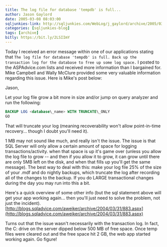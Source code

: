 ```yaml
---
title: The log file for database 'tempdb' is full...
author: Jason Gaylord
date: 2005-03-08 08:03:00
sqljunkies-link: http://sqljunkies.com/WebLog/j_gaylord/archive/2005/03/08/8680.aspx
categories: [sqljunkies-blog]
tags: [archive]
bitly: https://bit.ly/2LSIImY
---
```


Today I received an error message within one of our applications stating that `The log file for database 'tempdb' is full. Back up the transaction log for the database to free up some log space.` I posted to the ASPAdvice.com lists and received more information than I bargained for. Mike Campbell and Wally McClure provided some very valuable information regarding this issue. Here is Mike's post below:  
  
Jason,  
  
Let your log file grow a bit more in size and/or jump on query analyzer and run the following:  
  
```sql
BACKUP LOG <database\_name> WITH TRUNCATE\_ONLY  
GO
```
  
That will truncate your log (meaning recoverability won't allow point-in-time recovery... though I doubt you'll need it).  
  
1 MB may not sound like much, and really isn't the issue. The issue is that SQL Server will only allow a certain amount of space for logging transactions/activity. when that space is up it's game over (unless you allow the log file to grow -- and then if you allow it to grow, it can grow until there are only 5MB left on the disk, and when that fills up you'll get the same message). The best way to deal with this: make your log file 25% of the size of your .mdf and do nightly backups, which truncate the log after recording all of the changes to the backup. If you do LARGE transactional changes during the day you may run into this a bit.  
  
Here's a quick overview of some other info (but the sql statement above will get your app working again... then you'll just need to solve the problem, not just the incident). [http://blogs.sqladvice.com/aweiker/archive/2004/03/31/883.aspx](http://blogs.sqladvice.com/aweiker/archive/2004/03/31/883.aspx)  
  
Turns out that the issue wasn't necessarily with the transaction log. In fact, the C: drive on the server dipped below 500 MB of free space. Once temp files were cleared out and the free space hit 2 GB, the web app started working again. Go figure!